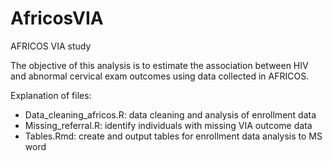 # AfricosVIA

AFRICOS VIA study 

The objective of this analysis is to estimate the association between HIV and abnormal cervical exam outcomes using data collected in AFRICOS. 

Explanation of files:
* Data_cleaning_africos.R: data cleaning and analysis of enrollment data 
* Missing_referral.R: identify individuals with missing VIA outcome data 
* Tables.Rmd: create and output tables for enrollment data analysis to MS word
